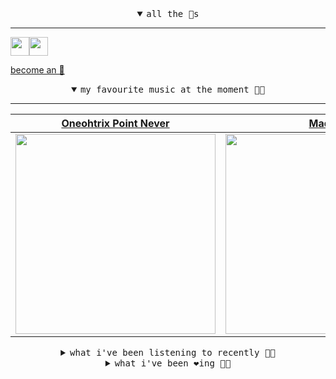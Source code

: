 <details open>

<summary align="center"><samp>all the 🥚s</samp></summary>
<hr />

<a href="https://github.com/pvinis"><img src="https://avatars.githubusercontent.com/u/100233?s=90&v=4" width="30" height="30" /><a href="https://github.com/maxPugh"><img src="https://avatars.githubusercontent.com/u/46350013?s=90&u=52a601eaa2d272b35477d096fe782ebf0a8a1f68&v=4" width="30" height="30" />

<samp><a href="https://github.com/bitttttten/bitttttten/stargazers">become an 🥚</a></samp>

</details>

<details open>

<summary align="center"><samp>my favourite music at the moment 🎵🎶</samp></summary>
<hr />

<!-- toc -->

| [Oneohtrix Point Never](https://open.spotify.com/artist/2wPDbhaGXCqROrVmwDdCrK)                                                                                  | [Madlib](https://open.spotify.com/artist/5LhTec3c7dcqBvpLRWbMcf)                                                                                                 | [Boards of Canada](https://open.spotify.com/artist/2VAvhf61GgLYmC6C8anyX1)                                                                                       | [Four Tet](https://open.spotify.com/artist/7Eu1txygG6nJttLHbZdQOh)                                                                                               |
| ---------------------------------------------------------------------------------------------------------------------------------------------------------------- | ---------------------------------------------------------------------------------------------------------------------------------------------------------------- | ---------------------------------------------------------------------------------------------------------------------------------------------------------------- | ---------------------------------------------------------------------------------------------------------------------------------------------------------------- |
| [<img src="https://i.scdn.co/image/0513eb98de7ee505153e9175f79e3fb59457c9aa" width="320" height="auto">](https://open.spotify.com/artist/2wPDbhaGXCqROrVmwDdCrK) | [<img src="https://i.scdn.co/image/e73ab683f7db79f808d05538cc4390b4e5d47804" width="320" height="auto">](https://open.spotify.com/artist/5LhTec3c7dcqBvpLRWbMcf) | [<img src="https://i.scdn.co/image/c0b33a8d211600d70dcda3077d6a582da34321b0" width="320" height="auto">](https://open.spotify.com/artist/2VAvhf61GgLYmC6C8anyX1) | [<img src="https://i.scdn.co/image/ab6761610000e5eb8f85f5ec469ab138eefa2d6b" width="320" height="auto">](https://open.spotify.com/artist/7Eu1txygG6nJttLHbZdQOh) |

<!-- tocstop -->

</details>

<details>

<summary align="center"><samp>what i've been listening to recently 🎵🎶</samp></summary>
<hr />

<!-- toc -->

| [Lady<br />Chromatics](https://open.spotify.com/track/6A0HCasA3wYWJUmpr76Q3u)                                                                                   | [Yawn<br />Bullion](https://open.spotify.com/track/67xLmsmuyjjHj6jof81JnL)                                                                                      | [Girls<br />Death In Vegas](https://open.spotify.com/track/4nommdoOeO0bovAgbvRhON)                                                                              | [Bennington (2007)<br />John Maus](https://open.spotify.com/track/1wQL1hqKJNlOZr5vVgIytr)                                                                       |
| --------------------------------------------------------------------------------------------------------------------------------------------------------------- | --------------------------------------------------------------------------------------------------------------------------------------------------------------- | --------------------------------------------------------------------------------------------------------------------------------------------------------------- | --------------------------------------------------------------------------------------------------------------------------------------------------------------- |
| [<img src="https://i.scdn.co/image/91133a90df68f9a32e7b8b65b3ebe66d02e2b55e" width="320" height="auto">](https://open.spotify.com/track/6A0HCasA3wYWJUmpr76Q3u) | [<img src="https://i.scdn.co/image/c2bccd0651fd8f6f46897a181ab22f5c07559c45" width="320" height="auto">](https://open.spotify.com/track/67xLmsmuyjjHj6jof81JnL) | [<img src="https://i.scdn.co/image/cc9def00c1a8500a225c39fba8911e130bcb5de0" width="320" height="auto">](https://open.spotify.com/track/4nommdoOeO0bovAgbvRhON) | [<img src="https://i.scdn.co/image/c3ba0c904439b0f8cbb5727367cec5c0b7dbd33a" width="320" height="auto">](https://open.spotify.com/track/1wQL1hqKJNlOZr5vVgIytr) |

<!-- tocstop -->

</details>

<details>

<summary align="center"><samp>what i've been ❤️ing 🎵🎶</samp></summary>
<hr />

<!-- toc -->

| [Pains<br />Silk Rhodes](https://open.spotify.com/album/6YJN63ZF1p5vtAUn5mXFDb)                                                                                 | [I Never Get Lonesome<br />Arthur Russell](https://open.spotify.com/album/3LMsFkOLJImsFFUddEjLDy)                                                               | [We Had A Good Time<br />Bullion](https://open.spotify.com/album/5kSMEgC4Hj9OYKaBj7AfJB)                                                                        | [Girls<br />Death In Vegas](https://open.spotify.com/album/26tC5w0oT1hLkRj2RIWJIS)                                                                              |
| --------------------------------------------------------------------------------------------------------------------------------------------------------------- | --------------------------------------------------------------------------------------------------------------------------------------------------------------- | --------------------------------------------------------------------------------------------------------------------------------------------------------------- | --------------------------------------------------------------------------------------------------------------------------------------------------------------- |
| [<img src="https://i.scdn.co/image/ab67616d0000b2735abdbe7025fc691b0e67ffab" width="320" height="auto">](https://open.spotify.com/album/6YJN63ZF1p5vtAUn5mXFDb) | [<img src="https://i.scdn.co/image/ab67616d0000b273dfa60b502cd4426c386888f1" width="320" height="auto">](https://open.spotify.com/album/3LMsFkOLJImsFFUddEjLDy) | [<img src="https://i.scdn.co/image/ab67616d0000b273e6d1a00c5b3ea93cb8c2bd3d" width="320" height="auto">](https://open.spotify.com/album/5kSMEgC4Hj9OYKaBj7AfJB) | [<img src="https://i.scdn.co/image/ab67616d0000b2731692a5881e7d86fee95a02a9" width="320" height="auto">](https://open.spotify.com/album/26tC5w0oT1hLkRj2RIWJIS) |

<!-- tocstop -->

</details>
